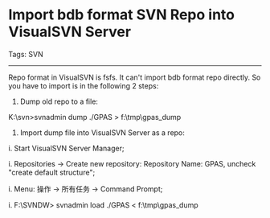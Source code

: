 # Import bdb format SVN Repo into VisualSVN Server
Tags: SVN

------

Repo format in VisualSVN is fsfs. It can't import bdb format repo directly. So you have to import is in the following 2 steps:

 

1. Dump old repo to a file:

 

 K:\svn>svnadmin dump ./GPAS > f:\tmp\gpas_dump

 

1. Import dump file into VisualSVN Server as a repo:

 

 i. Start VisualSVN Server Manager;

 i. Repositories -> Create new repository: Repository Name: GPAS, uncheck "create default structure";

 i. Menu: 操作 -> 所有任务 -> Command Prompt;

 i. F:\SVNDW> svnadmin load ./GPAS < f:\tmp\gpas_dump